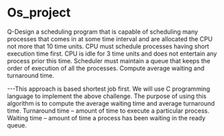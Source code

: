 # Os_project

Q-Design a scheduling program that is capable of scheduling many processes that comes in at  some time interval and are allocated the CPU not more that 10 time units. 
CPU must schedule processes having short execution time first. 
CPU is idle for 3 time units and does not entertain  any process prior this time. 
Scheduler must maintain a queue that keeps the order of execution of  all the processes. 
Compute average waiting and turnaround time. 

---This approach is based shortest job first. 
We will use C programming language to implement the above challenge. 
The purpose of using this algorithm is to compute the average waiting time and average turnaround time. 
Turnaround time – amount of time to execute a particular process. 
Waiting time – amount of time a process has been waiting in the ready queue.
